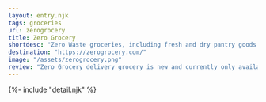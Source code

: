 ```yaml
---
layout: entry.njk
tags: groceries
url: zerogrocery
title: Zero Grocery
shortdesc: "Zero Waste groceries, including fresh and dry pantry goods. California Bay Area only."
destination: "https://zerogrocery.com/"
image: "/assets/zerogrocery.png"
review: "Zero Grocery delivery grocery is new and currently only available in California's Bay Area, but we hope to see them expand. They do a full-range of pantry goods, dairy, meat, bakery, fruit and vegetables and sell a lot of it at bulk-buy prices in returnable glass jars. They also have a selection of home goods."
---
```


{%- include "detail.njk" %}

